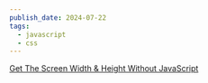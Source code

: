 ```yaml
---
publish_date: 2024-07-22
tags:
  - javascript
  - css
---
```

[Get The Screen Width & Height Without JavaScript](https://css-tip.com/screen-dimension/?utm_source=cassidoo&utm_medium=email&utm_campaign=you-are-only-as-beautiful-as-the-many-beautiful)